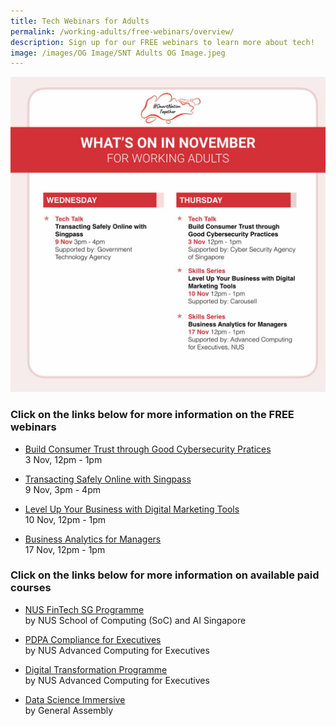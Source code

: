 ```yaml
---
title: Tech Webinars for Adults
permalink: /working-adults/free-webinars/overview/
description: Sign up for our FREE webinars to learn more about tech!
image: /images/OG Image/SNT Adults OG Image.jpeg
---
```

![November webinars for working adults](/images/Nov%202022/WA_Overall%20(Nov).jpeg)

### Click on the links below for more information on the FREE webinars


 * [Build Consumer Trust through Good Cybersecurity Pratices](/working-adults/free-webinars/consumer-trust-cybersecurity/)<br>
3 Nov, 12pm - 1pm

 * [Transacting Safely Online with Singpass](/working-adults/free-webinars/transacting-safely-singpass/)<br>
9 Nov, 3pm - 4pm

 * [Level Up Your Business with Digital Marketing Tools](/working-adults/free-webinars/digital-marketing-tools/)<br>
10 Nov, 12pm - 1pm

 * [Business Analytics for Managers](/working-adults/free-webinars/business-analytics-managers/)<br>
17 Nov, 12pm - 1pm


###  Click on the links below for more information on available paid courses

* [NUS FinTech SG Programme](/working-adults/fintech/nus-ace)<br>
	by NUS School of Computing (SoC) and AI Singapore

* [PDPA Compliance for Executives](/working-adults/pdpa-compliance/nus-ace)<br>
by NUS Advanced Computing for Executives

* [Digital Transformation Programme](/working-adults/digi-transformation/nus-ace)<br>
 by NUS Advanced Computing for Executives 

* [Data Science Immersive](/working-adults/paid-courses/ga-data-sci) <br>
 by General Assembly